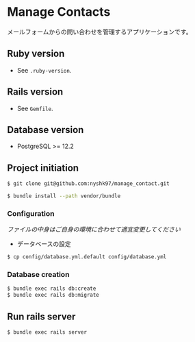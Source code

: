 # Manage Contacts
メールフォームからの問い合わせを管理するアプリケーションです。

## Ruby version

- See `.ruby-version`.

## Rails version

- See `Gemfile`.

## Database version

- PostgreSQL >= 12.2

## Project initiation

```bash
$ git clone git@github.com:nyshk97/manage_contact.git
```
```bash
$ bundle install --path vendor/bundle
```
### Configuration

*ファイルの中身はご自身の環境に合わせて適宜変更してください*

- データベースの設定

```bash
$ cp config/database.yml.default config/database.yml
```

### Database creation

```bash
$ bundle exec rails db:create
$ bundle exec rails db:migrate
```

## Run rails server

```bash
$ bundle exec rails server
```